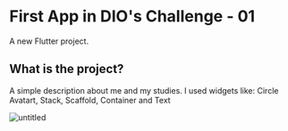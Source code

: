 # First App in DIO's Challenge - 01

A new Flutter project.

## What is the project?
A simple description about me and my studies.
I used widgets like:
Circle Avatart, Stack, Scaffold, Container and Text

![untitled](https://github.com/beatrizgomess/flutter-challenge-dio-01/assets/78573126/84251974-a943-4ad3-a773-8565d7e778af)

